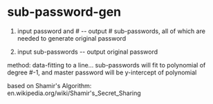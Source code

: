 sub-password-gen
================
1. input password and # -- output # sub-passwords, all of which are needed to generate original password


2. input sub-passwords -- output original password

method: data-fitting to a line... sub-passwords will fit to polynomial of degree #-1, and master password will be y-intercept of polynomial




based on Shamir's Algorithm: en.wikipedia.org/wiki/Shamir's_Secret_Sharing
